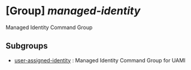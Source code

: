 # [Group] _managed-identity_

Managed Identity Command Group

## Subgroups

- [user-assigned-identity](/Commands/managed-identity/user-assigned-identity/readme.md)
: Managed Identity Command Group for UAMI

